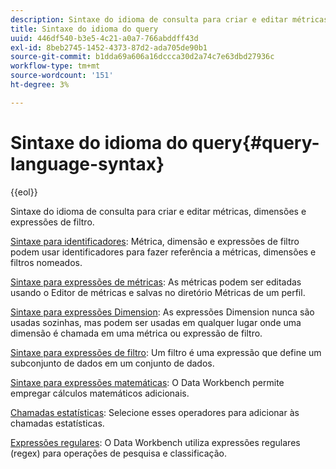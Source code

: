 ```yaml
---
description: Sintaxe do idioma de consulta para criar e editar métricas, dimensões e expressões de filtro.
title: Sintaxe do idioma do query
uuid: 446df540-b3e5-4c21-a0a7-766abddff43d
exl-id: 8beb2745-1452-4373-87d2-ada705de90b1
source-git-commit: b1dda69a606a16dccca30d2a74c7e63dbd27936c
workflow-type: tm+mt
source-wordcount: '151'
ht-degree: 3%

---
```


# Sintaxe do idioma do query{#query-language-syntax}

{{eol}}

Sintaxe do idioma de consulta para criar e editar métricas, dimensões e expressões de filtro.

[Sintaxe para identificadores](../c-qry-lang-syntx/c-syntx-id.md): Métrica, dimensão e expressões de filtro podem usar identificadores para fazer referência a métricas, dimensões e filtros nomeados.

[Sintaxe para expressões de métricas](../c-qry-lang-syntx/c-syntx-mtrc-exp.md): As métricas podem ser editadas usando o Editor de métricas e salvas no diretório Métricas de um perfil.

[Sintaxe para expressões Dimension](../c-qry-lang-syntx/c-syntx-dim-exp.md): As expressões Dimension nunca são usadas sozinhas, mas podem ser usadas em qualquer lugar onde uma dimensão é chamada em uma métrica ou expressão de filtro.

[Sintaxe para expressões de filtro](../c-qry-lang-syntx/c-syntx-fltr-exp.md): Um filtro é uma expressão que define um subconjunto de dados em um conjunto de dados.

[Sintaxe para expressões matemáticas](../c-qry-lang-syntx/c-math-expressions.md): O Data Workbench permite empregar cálculos matemáticos adicionais.

[Chamadas estatísticas](../c-qry-lang-syntx/c-statistical-callouts.md): Selecione esses operadores para adicionar às chamadas estatísticas.

[Expressões regulares](../c-qry-lang-syntx/c-search-regex.md): O Data Workbench utiliza expressões regulares (regex) para operações de pesquisa e classificação.
